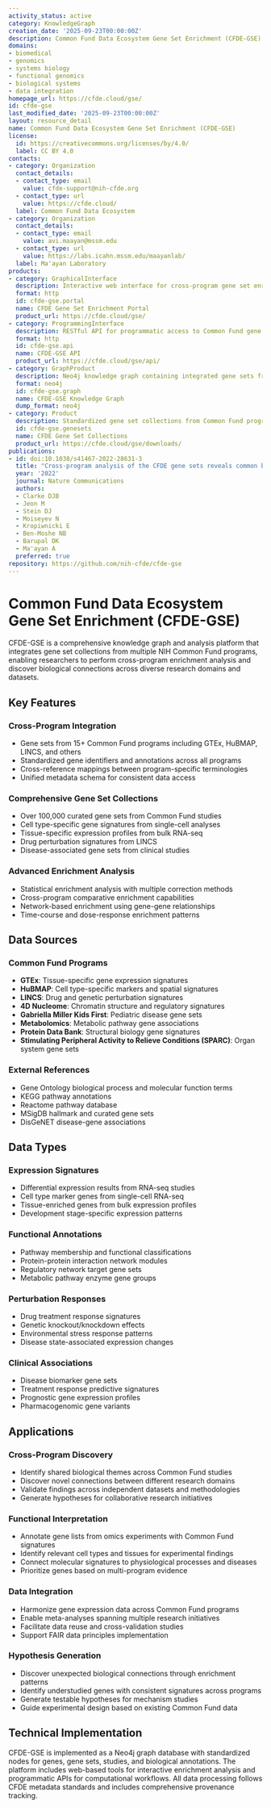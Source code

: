 ```yaml
---
activity_status: active
category: KnowledgeGraph
creation_date: '2025-09-23T00:00:00Z'
description: Common Fund Data Ecosystem Gene Set Enrichment (CFDE-GSE) is a knowledge graph that integrates gene set collections from multiple Common Fund programs to enable cross-program gene set enrichment analysis, functional annotation, and systems-level understanding of biological processes across diverse biomedical research domains.
domains:
- biomedical
- genomics
- systems biology
- functional genomics
- biological systems
- data integration
homepage_url: https://cfde.cloud/gse/
id: cfde-gse
last_modified_date: '2025-09-23T00:00:00Z'
layout: resource_detail
name: Common Fund Data Ecosystem Gene Set Enrichment (CFDE-GSE)
license:
  id: https://creativecommons.org/licenses/by/4.0/
  label: CC BY 4.0
contacts:
- category: Organization
  contact_details:
  - contact_type: email
    value: cfde-support@nih-cfde.org
  - contact_type: url
    value: https://cfde.cloud/
  label: Common Fund Data Ecosystem
- category: Organization
  contact_details:
  - contact_type: email
    value: avi.maayan@mssm.edu
  - contact_type: url
    value: https://labs.icahn.mssm.edu/maayanlab/
  label: Ma'ayan Laboratory
products:
- category: GraphicalInterface
  description: Interactive web interface for cross-program gene set enrichment analysis across Common Fund datasets
  format: http
  id: cfde-gse.portal
  name: CFDE Gene Set Enrichment Portal
  product_url: https://cfde.cloud/gse/
- category: ProgrammingInterface
  description: RESTful API for programmatic access to Common Fund gene set collections and enrichment analysis
  format: http
  id: cfde-gse.api
  name: CFDE-GSE API
  product_url: https://cfde.cloud/gse/api/
- category: GraphProduct
  description: Neo4j knowledge graph containing integrated gene sets from multiple Common Fund programs with cross-references
  format: neo4j
  id: cfde-gse.graph
  name: CFDE-GSE Knowledge Graph
  dump_format: neo4j
- category: Product
  description: Standardized gene set collections from Common Fund programs in GMT format
  id: cfde-gse.genesets
  name: CFDE Gene Set Collections
  product_url: https://cfde.cloud/gse/downloads/
publications:
- id: doi:10.1038/s41467-2022-28631-3
  title: "Cross-program analysis of the CFDE gene sets reveals common biological themes"
  year: '2022'
  journal: Nature Communications
  authors:
  - Clarke DJB
  - Jeon M
  - Stein DJ
  - Moiseyev N
  - Kropiwnicki E
  - Ben-Moshe NB
  - Barupal DK
  - Ma'ayan A
  preferred: true
repository: https://github.com/nih-cfde/cfde-gse
---
```


# Common Fund Data Ecosystem Gene Set Enrichment (CFDE-GSE)

CFDE-GSE is a comprehensive knowledge graph and analysis platform that integrates gene set collections from multiple NIH Common Fund programs, enabling researchers to perform cross-program enrichment analysis and discover biological connections across diverse research domains and datasets.

## Key Features

### Cross-Program Integration
- Gene sets from 15+ Common Fund programs including GTEx, HuBMAP, LINCS, and others
- Standardized gene identifiers and annotations across all programs
- Cross-reference mappings between program-specific terminologies
- Unified metadata schema for consistent data access

### Comprehensive Gene Set Collections
- Over 100,000 curated gene sets from Common Fund studies
- Cell type-specific gene signatures from single-cell analyses
- Tissue-specific expression profiles from bulk RNA-seq
- Drug perturbation signatures from LINCS
- Disease-associated gene sets from clinical studies

### Advanced Enrichment Analysis
- Statistical enrichment analysis with multiple correction methods
- Cross-program comparative enrichment capabilities
- Network-based enrichment using gene-gene relationships
- Time-course and dose-response enrichment patterns

## Data Sources

### Common Fund Programs
- **GTEx**: Tissue-specific gene expression signatures
- **HuBMAP**: Cell type-specific markers and spatial signatures
- **LINCS**: Drug and genetic perturbation signatures  
- **4D Nucleome**: Chromatin structure and regulatory signatures
- **Gabriella Miller Kids First**: Pediatric disease gene sets
- **Metabolomics**: Metabolic pathway gene associations
- **Protein Data Bank**: Structural biology gene signatures
- **Stimulating Peripheral Activity to Relieve Conditions (SPARC)**: Organ system gene sets

### External References
- Gene Ontology biological process and molecular function terms
- KEGG pathway annotations
- Reactome pathway database
- MSigDB hallmark and curated gene sets
- DisGeNET disease-gene associations

## Data Types

### Expression Signatures
- Differential expression results from RNA-seq studies
- Cell type marker genes from single-cell RNA-seq
- Tissue-enriched genes from bulk expression profiles
- Development stage-specific expression patterns

### Functional Annotations  
- Pathway membership and functional classifications
- Protein-protein interaction network modules
- Regulatory network target gene sets
- Metabolic pathway enzyme gene groups

### Perturbation Responses
- Drug treatment response signatures
- Genetic knockout/knockdown effects
- Environmental stress response patterns
- Disease state-associated expression changes

### Clinical Associations
- Disease biomarker gene sets
- Treatment response predictive signatures
- Prognostic gene expression profiles
- Pharmacogenomic gene variants

## Applications

### Cross-Program Discovery
- Identify shared biological themes across Common Fund studies
- Discover novel connections between different research domains
- Validate findings across independent datasets and methodologies
- Generate hypotheses for collaborative research initiatives

### Functional Interpretation
- Annotate gene lists from omics experiments with Common Fund signatures  
- Identify relevant cell types and tissues for experimental findings
- Connect molecular signatures to physiological processes and diseases
- Prioritize genes based on multi-program evidence

### Data Integration
- Harmonize gene expression data across Common Fund programs
- Enable meta-analyses spanning multiple research initiatives
- Facilitate data reuse and cross-validation studies
- Support FAIR data principles implementation

### Hypothesis Generation
- Discover unexpected biological connections through enrichment patterns
- Identify understudied genes with consistent signatures across programs
- Generate testable hypotheses for mechanism studies
- Guide experimental design based on existing Common Fund data

## Technical Implementation
CFDE-GSE is implemented as a Neo4j graph database with standardized nodes for genes, gene sets, studies, and biological annotations. The platform includes web-based tools for interactive enrichment analysis and programmatic APIs for computational workflows. All data processing follows CFDE metadata standards and includes comprehensive provenance tracking.